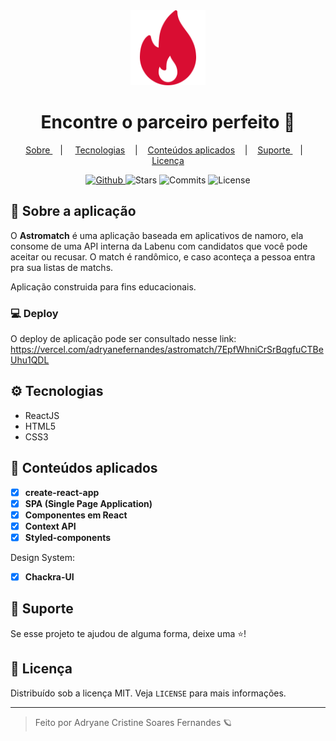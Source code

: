 <div align="center">
  <img src='./public/fire.png' width="120px" />
</div>
  
<div align="center">
  <h1>Encontre o parceiro perfeito 🚀</h1>
</div>

<p align="center" >
  <a href="#-sobre-a-aplica%C3%A7%C3%A3o"> Sobre </a> &nbsp;&nbsp;&nbsp;| &nbsp;&nbsp;&nbsp;
  <a href="#-tecnologias">Tecnologias</a> &nbsp;&nbsp;&nbsp;|&nbsp;&nbsp;&nbsp;
  <a href="#-conteúdos-aplicados"> Conteúdos aplicados</a> &nbsp;&nbsp;&nbsp;|&nbsp;&nbsp;&nbsp;
  <a href="#-suporte"> Suporte </a> &nbsp;&nbsp;&nbsp;|&nbsp;&nbsp;&nbsp;
  <a href="#-licen%C3%A7a">Licença</a>
</p>

<p align="center">
  <a href="https://github.com/adryanefernandes" target="_blank">
    <img src="https://img.shields.io/static/v1?label=author&message=adryanefernandes&color=400A14&labelColor=D90D32" alt="Github"> 
  </a>
    <img src="https://img.shields.io/github/stars/adryanefernandes/Astromatch?color=400A14&labelColor=D90D32" alt="Stars">
  <img src="https://img.shields.io/github/last-commit/adryanefernandes/Astromatch?color=400A14&labelColor=D90D32" alt="Commits">
  <img src="https://img.shields.io/static/v1?label=license&message=MIT&color=400A14&labelColor=D90D32" alt="License">
</p>


 ## 📌 Sobre a aplicação
O **Astromatch** é uma aplicação baseada em aplicativos de namoro, ela consome de uma API interna da Labenu com candidatos que você pode aceitar ou recusar. O match é randômico, e caso aconteça a pessoa entra pra sua listas de matchs.

Aplicação construida para fins educacionais.

### 💻 Deploy
O deploy de aplicação pode ser consultado nesse link:
https://vercel.com/adryanefernandes/astromatch/7EpfWhniCrSrBqgfuCTBeUhu1QDL

## ⚙ Tecnologias
- ReactJS
- HTML5
- CSS3

## 📝 Conteúdos aplicados
- [X] **create-react-app**
- [X] **SPA (Single Page Application)**
- [X] **Componentes em React**
- [X] **Context API**
- [X] **Styled-components**

Design System:
- [X] **Chackra-UI**


## 🥳 Suporte
Se esse projeto te ajudou de alguma forma, deixe uma ⭐️!

## 📝 Licença

Distribuído sob a licença MIT. Veja `LICENSE` para mais informações.

---
<blockquote>
    Feito por Adryane Cristine Soares Fernandes 🪐
</blockquote>
